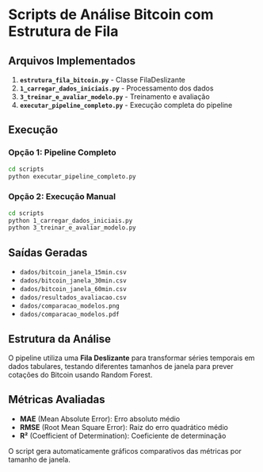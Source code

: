 # Scripts de Análise Bitcoin com Estrutura de Fila

## Arquivos Implementados

1. **`estrutura_fila_bitcoin.py`** - Classe FilaDeslizante
2. **`1_carregar_dados_iniciais.py`** - Processamento dos dados
3. **`3_treinar_e_avaliar_modelo.py`** - Treinamento e avaliação
4. **`executar_pipeline_completo.py`** - Execução completa do pipeline

## Execução

### Opção 1: Pipeline Completo

```bash
cd scripts
python executar_pipeline_completo.py
```

### Opção 2: Execução Manual

```bash
cd scripts
python 1_carregar_dados_iniciais.py
python 3_treinar_e_avaliar_modelo.py
```

## Saídas Geradas

- `dados/bitcoin_janela_15min.csv`
- `dados/bitcoin_janela_30min.csv`
- `dados/bitcoin_janela_60min.csv`
- `dados/resultados_avaliacao.csv`
- `dados/comparacao_modelos.png`
- `dados/comparacao_modelos.pdf`

## Estrutura da Análise

O pipeline utiliza uma **Fila Deslizante** para transformar séries temporais em dados tabulares, testando diferentes tamanhos de janela para prever cotações do Bitcoin usando Random Forest.

## Métricas Avaliadas

- **MAE** (Mean Absolute Error): Erro absoluto médio
- **RMSE** (Root Mean Square Error): Raiz do erro quadrático médio
- **R²** (Coefficient of Determination): Coeficiente de determinação

O script gera automaticamente gráficos comparativos das métricas por tamanho de janela.
